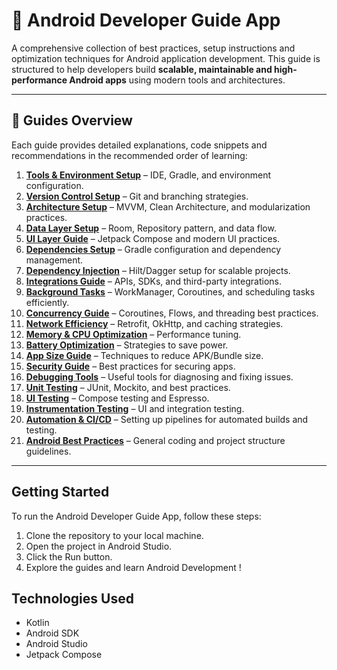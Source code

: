 # 📱 Android Developer Guide App

A comprehensive collection of best practices, setup instructions and optimization techniques for
Android application development. This guide is structured to help developers build **scalable,
maintainable and high-performance Android apps** using modern tools and architectures.

---

## 📖 Guides Overview

Each guide provides detailed explanations, code snippets and recommendations in the recommended order of learning:

1. **[Tools & Environment Setup](app/src/main/assets/guides/tools_and_environment_setup.md)** – IDE, Gradle, and environment configuration.
2. **[Version Control Setup](app/src/main/assets/guides/version_control_setup.md)** – Git and branching strategies.
3. **[Architecture Setup](app/src/main/assets/guides/architecture_setup.md)** – MVVM, Clean Architecture, and modularization practices.
4. **[Data Layer Setup](app/src/main/assets/guides/data_layer_setup.md)** – Room, Repository pattern, and data flow.
5. **[UI Layer Guide](app/src/main/assets/guides/ui_layer_guide.md)** – Jetpack Compose and modern UI practices.
6. **[Dependencies Setup](app/src/main/assets/guides/dependencies_setup.md)** – Gradle configuration and dependency management.
7. **[Dependency Injection](app/src/main/assets/guides/dependency_injection_setup.md)** – Hilt/Dagger setup for scalable projects.
8. **[Integrations Guide](app/src/main/assets/guides/integrations_guide.md)** – APIs, SDKs, and third-party integrations.
9. **[Background Tasks](app/src/main/assets/guides/background_tasks_guide.md)** – WorkManager, Coroutines, and scheduling tasks efficiently.
10. **[Concurrency Guide](app/src/main/assets/guides/concurrency_guide.md)** – Coroutines, Flows, and threading best practices.
11. **[Network Efficiency](app/src/main/assets/guides/network_efficiency_guide.md)** – Retrofit, OkHttp, and caching strategies.
12. **[Memory & CPU Optimization](app/src/main/assets/guides/memory_and_cpu_optimization_guide.md)** – Performance tuning.
13. **[Battery Optimization](app/src/main/assets/guides/battery_optimization_guide.md)** – Strategies to save power.
14. **[App Size Guide](app/src/main/assets/guides/app_size_guide.md)** – Techniques to reduce APK/Bundle size.
15. **[Security Guide](app/src/main/assets/guides/security_guide.md)** – Best practices for securing apps.
16. **[Debugging Tools](app/src/main/assets/guides/debugging_tools_guide.md)** – Useful tools for diagnosing and fixing issues.
17. **[Unit Testing](app/src/main/assets/guides/unit_testing_guide.md)** – JUnit, Mockito, and best practices.
18. **[UI Testing](app/src/main/assets/guides/ui_testing_guide.md)** – Compose testing and Espresso.
19. **[Instrumentation Testing](app/src/main/assets/guides/instrumentation_testing_guide.md)** – UI and integration testing.
20. **[Automation & CI/CD](app/src/main/assets/guides/automation_and_cicd_guide.md)** – Setting up pipelines for automated builds and testing.
21. **[Android Best Practices](app/src/main/assets/guides/android_best_practices.md)** – General coding and project structure guidelines.

---

## Getting Started
To run the Android Developer Guide App, follow these steps:
1. Clone the repository to your local machine.
2. Open the project in Android Studio.
3. Click the Run button.
4. Explore the guides and learn Android Development !


## Technologies Used
- Kotlin
- Android SDK
- Android Studio
- Jetpack Compose